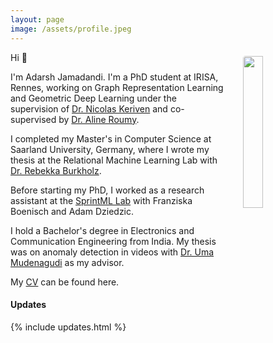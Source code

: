 ```yaml
---
layout: page
image: /assets/profile.jpeg
---
```


<img src="{{ page.image }}" style="float: right; width: 25%; padding: 6px; margin: 0 0 0 20px; border-radius: 10px;"> 

Hi 👋  

I'm Adarsh Jamadandi. I'm a PhD student at IRISA, Rennes, working on Graph Representation Learning and Geometric Deep Learning under the supervision of [Dr. Nicolas Keriven](https://nkeriven.github.io) and co-supervised by 
[Dr. Aline Roumy](https://people.rennes.inria.fr/Aline.Roumy/).

I completed my Master's in Computer Science at Saarland University, Germany, where I wrote my thesis at the Relational Machine Learning Lab with [Dr. Rebekka Burkholz](https://relationalml.github.io). 

Before starting my PhD, I worked as a research assistant at the [SprintML Lab](https://sprintml.com/team/) with Franziska Boenisch and Adam Dziedzic. 

I hold a Bachelor's degree in Electronics and Communication Engineering from India. 
My thesis was on anomaly detection in videos with [Dr. Uma Mudenagudi](https://scholar.google.co.in/citations?user=xBaqwmkAAAAJ&hl=en) as my advisor.

My [CV](assets/AdarshCVNew.pdf) can be found here.

#### Updates

{% include updates.html %}

